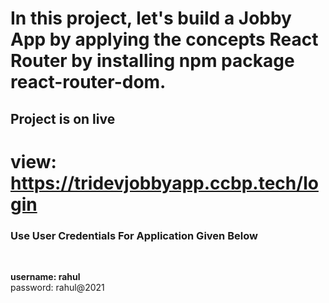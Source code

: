 # In this project, let's build a **Jobby App** by applying the concepts React Router by installing npm package react-router-dom.
## Project is on live
# view: https://tridevjobbyapp.ccbp.tech/login
### Use User Credentials For Application Given Below
<br/>

<b>username: rahul</b>
<br/>
password: rahul@2021


